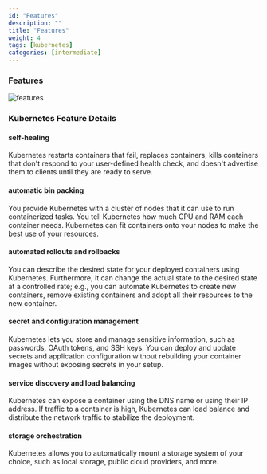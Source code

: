 ```yaml
---
id: "Features"
description: ""
title: "Features"
weight: 4
tags: [kubernetes]
categories: [intermediate]
---
```


### Features

![features](features.png)

### Kubernetes Feature Details
#### self-healing
Kubernetes restarts containers that fail, replaces containers, kills containers that don't respond to your user-defined health check, and doesn't advertise them to clients until they are ready to serve.

#### automatic bin packing
You provide Kubernetes with a cluster of nodes that it can use to run containerized tasks. You tell Kubernetes how much CPU and RAM each container needs. Kubernetes can fit containers onto your nodes to make the best use of your resources.

#### automated rollouts and rollbacks
You can describe the desired state for your deployed containers using Kubernetes. Furthermore, it can change the actual state to the desired state at a controlled rate; e.g., you can automate Kubernetes to create new containers, remove existing containers and adopt all their resources to the new container.

#### secret and configuration management
Kubernetes lets you store and manage sensitive information, such as passwords, OAuth tokens, and SSH keys. You can deploy and update secrets and application configuration without rebuilding your container images without exposing secrets in your setup.

#### service discovery and load balancing
Kubernetes can expose a container using the DNS name or using their IP address. If traffic to a container is high, Kubernetes can load balance and distribute the network traffic to stabilize the deployment.

#### storage orchestration
Kubernetes allows you to automatically mount a storage system of your choice, such as local storage, public cloud providers, and more.